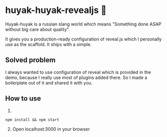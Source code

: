 # huyak-huyak-revealjs 🐓
Huyak-huyak is a russian slang world which means "Something done ASAP without big care about quality".

It gives you a production-ready configuration of reveal.js which I personally use as the scaffold. It ships with a simple.

## Solved problem
I always wanted to use configuration of reveal which is provided in the demo, because I really use most of plugins added there. So I made a boilerplate out of it and shared it with you.

## How to use
1.
```
npm install && npm start
```

2. Open localhost:3000 in your browser